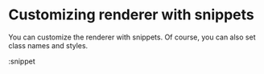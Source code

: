 # Customizing renderer with snippets

You can customize the renderer with snippets.
Of course, you can also set class names and styles.

:snippet
